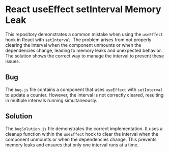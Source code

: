 # React useEffect setInterval Memory Leak

This repository demonstrates a common mistake when using the `useEffect` hook in React with `setInterval`.  The problem arises from not properly clearing the interval when the component unmounts or when the dependencies change, leading to memory leaks and unexpected behavior.  The solution shows the correct way to manage the interval to prevent these issues.

## Bug

The `bug.js` file contains a component that uses `useEffect` with `setInterval` to update a counter. However, the interval is not correctly cleared, resulting in multiple intervals running simultaneously.

## Solution

The `bugSolution.js` file demonstrates the correct implementation. It uses a cleanup function within the `useEffect` hook to clear the interval when the component unmounts or when the dependencies change. This prevents memory leaks and ensures that only one interval runs at a time.